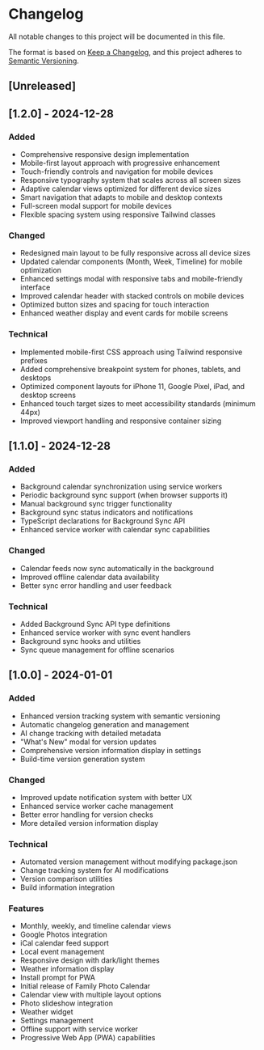 
# Changelog

All notable changes to this project will be documented in this file.

The format is based on [Keep a Changelog](https://keepachangelog.com/en/1.0.0/),
and this project adheres to [Semantic Versioning](https://semver.org/spec/v2.0.0.html).

## [Unreleased]

## [1.2.0] - 2024-12-28

### Added
- Comprehensive responsive design implementation
- Mobile-first layout approach with progressive enhancement
- Touch-friendly controls and navigation for mobile devices
- Responsive typography system that scales across all screen sizes
- Adaptive calendar views optimized for different device sizes
- Smart navigation that adapts to mobile and desktop contexts
- Full-screen modal support for mobile devices
- Flexible spacing system using responsive Tailwind classes

### Changed
- Redesigned main layout to be fully responsive across all device sizes
- Updated calendar components (Month, Week, Timeline) for mobile optimization
- Enhanced settings modal with responsive tabs and mobile-friendly interface
- Improved calendar header with stacked controls on mobile devices
- Optimized button sizes and spacing for touch interaction
- Enhanced weather display and event cards for mobile screens

### Technical
- Implemented mobile-first CSS approach using Tailwind responsive prefixes
- Added comprehensive breakpoint system for phones, tablets, and desktops
- Optimized component layouts for iPhone 11, Google Pixel, iPad, and desktop screens
- Enhanced touch target sizes to meet accessibility standards (minimum 44px)
- Improved viewport handling and responsive container sizing

## [1.1.0] - 2024-12-28

### Added
- Background calendar synchronization using service workers
- Periodic background sync support (when browser supports it)
- Manual background sync trigger functionality
- Background sync status indicators and notifications
- TypeScript declarations for Background Sync API
- Enhanced service worker with calendar sync capabilities

### Changed
- Calendar feeds now sync automatically in the background
- Improved offline calendar data availability
- Better sync error handling and user feedback

### Technical
- Added Background Sync API type definitions
- Enhanced service worker with sync event handlers
- Background sync hooks and utilities
- Sync queue management for offline scenarios

## [1.0.0] - 2024-01-01

### Added
- Enhanced version tracking system with semantic versioning
- Automatic changelog generation and management
- AI change tracking with detailed metadata
- "What's New" modal for version updates
- Comprehensive version information display in settings
- Build-time version generation system

### Changed
- Improved update notification system with better UX
- Enhanced service worker cache management
- Better error handling for version checks
- More detailed version information display

### Technical
- Automated version management without modifying package.json
- Change tracking system for AI modifications
- Version comparison utilities
- Build information integration

### Features
- Monthly, weekly, and timeline calendar views
- Google Photos integration
- iCal calendar feed support
- Local event management
- Responsive design with dark/light themes
- Weather information display
- Install prompt for PWA
- Initial release of Family Photo Calendar
- Calendar view with multiple layout options
- Photo slideshow integration
- Weather widget
- Settings management
- Offline support with service worker
- Progressive Web App (PWA) capabilities
